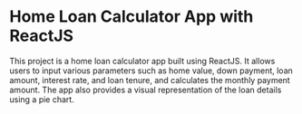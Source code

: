# Home Loan Calculator App with ReactJS

This project is a home loan calculator app built using ReactJS. It allows users to input various parameters such as home value, down payment, loan amount, interest rate, and loan tenure, and calculates the monthly payment amount. The app also provides a visual representation of the loan details using a pie chart.

